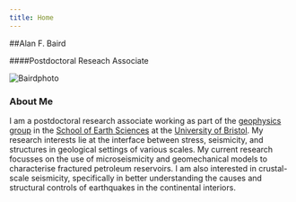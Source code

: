 ```yaml
--- 
title: Home
---
```


##Alan F. Baird

####Postdoctoral Reseach Associate

<img src="/images/bairdphoto.jpg" class="img-responsive img-rounded center-block" alt="Bairdphoto">


### About Me

I am a postdoctoral research associate working as part of the 
[geophysics group](http://www1.gly.bris.ac.uk/geophysics/index.htm) 
in the [School of Earth Sciences](http://www.bristol.ac.uk/earthsciences/) 
at the [University of Bristol](http://www.bristol.ac.uk). My research 
interests lie at the interface between stress, seismicity, and structures 
in geological settings of various scales. My current research focusses 
on the use of microseismicity and geomechanical models to characterise 
fractured petroleum reservoirs. I am also interested in crustal-scale 
seismicity, specifically in better understanding the causes and structural 
controls of earthquakes in the continental interiors.

